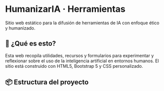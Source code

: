 # HumanizarIA · Herramientas

Sitio web estático para la difusión de herramientas de IA con enfoque ético y humanizado.

## 🚀 ¿Qué es esto?
Esta web recopila utilidades, recursos y formularios para experimentar y reflexionar sobre el uso de la inteligencia artificial en entornos humanos. El sitio está construido con HTML5, Bootstrap 5 y CSS personalizado. 

## 📦 Estructura del proyecto

